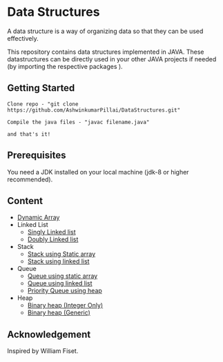 # Data Structures

A data structure is a way of organizing data so that they can be used effectively.

This repository contains data structures implemented in JAVA.
These datastructures can be directly used in your other JAVA projects if needed (by importing the respective packages ).

## Getting Started

```
Clone repo - "git clone https://github.com/AshwinkumarPillai/DataStructures.git"

Compile the java files - "javac filename.java"

and that's it!

```

## Prerequisites

You need a JDK installed on your local machine (jdk-8 or higher recommended).

## Content

- [Dynamic Array](https://github.com/AshwinkumarPillai/DataStructures/blob/master/Dynamic%20array/DynamicArray.java)
- Linked List
  - [Singly Linked list](https://github.com/AshwinkumarPillai/DataStructures/blob/master/linked_lists/Singly_linked_list.java)
  - [Doubly Linked list](https://github.com/AshwinkumarPillai/DataStructures/blob/master/linked_lists/Doubly_linked_list.java)
- Stack
  - [Stack using Static array](https://github.com/AshwinkumarPillai/DataStructures/blob/master/stack/Stack.java)
  - [Stack using linked list](https://github.com/AshwinkumarPillai/DataStructures/blob/master/stack/Stack_using_ll.java)
- Queue
  - [Queue using static array](https://github.com/AshwinkumarPillai/DataStructures/blob/master/queue/Queue.java)
  - [Queue using linked list](https://github.com/AshwinkumarPillai/DataStructures/blob/master/queue/Queue_using_ll.java)
  - [Priority Queue using heap](https://github.com/AshwinkumarPillai/DataStructures/blob/master/queue/PriorityQueue._using_heap.java)
- Heap
  - [Binary heap (Integer Only)](https://github.com/AshwinkumarPillai/DataStructures/blob/master/heap/BinaryHeap.java)
  - [Binary heap (Generic)](https://github.com/AshwinkumarPillai/DataStructures/blob/master/heap/BinaryHeap_generic.java)

## Acknowledgement

Inspired by William Fiset.
